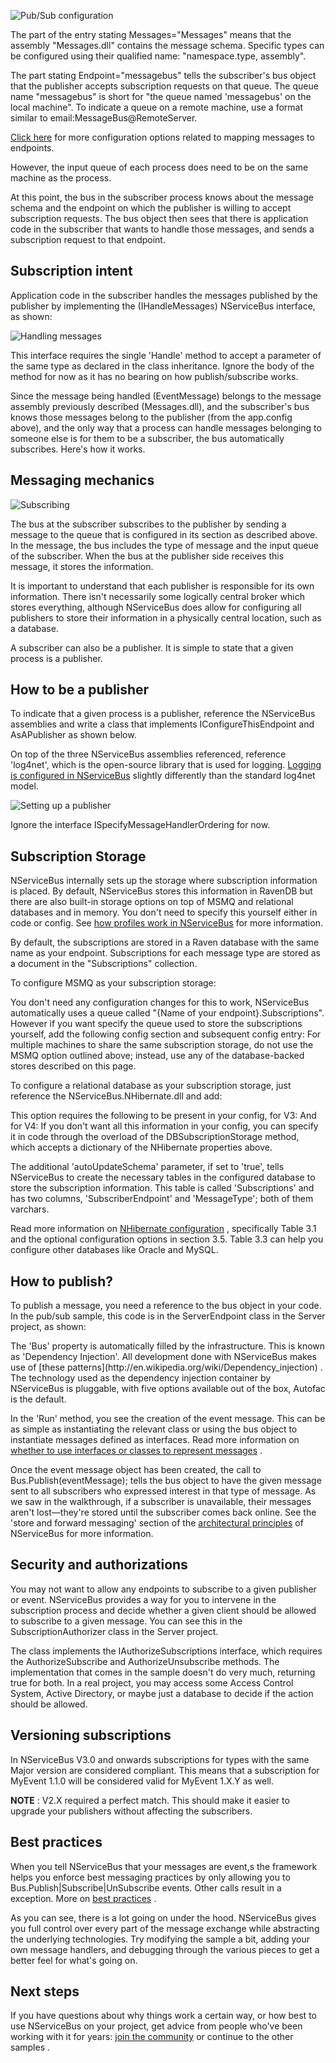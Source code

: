 <!--
title: "Publish/Subscribe Configuration"
tags: ""
summary: "<p></p>
<p>The part of the <add> entry stating Messages=&quot;Messages&quot; means that the assembly &quot;Messages.dll&quot; contains the message schema. Specific types can be configured using their qualified name: &quot;namespace.type, assembly&quot;.</p>
"
-->

![Pub/Sub configuration](https://particular.blob.core.windows.net/media/Default/images/basic_pubsub.png)

The part of the <add> entry stating Messages="Messages" means that the assembly "Messages.dll" contains the message schema. Specific types can be configured using their qualified name: "namespace.type, assembly".

The part stating Endpoint="messagebus" tells the subscriber's bus object that the publisher accepts subscription requests on that queue. The queue name "messagebus" is short for "the queue named 'messagebus' on the local machine". To indicate a queue on a remote machine, use a format similar to email:MessageBus@RemoteServer.

[Click here](how-do-i-specify-to-which-destination-a-message-will-be-sent.md) for more configuration options related to mapping messages to endpoints.

However, the input queue of each process does need to be on the same machine as the process.

At this point, the bus in the subscriber process knows about the message schema and the endpoint on which the publisher is willing to accept subscription requests. The bus object then sees that there is application code in the subscriber that wants to handle those messages, and sends a subscription request to that endpoint.


Subscription intent
-------------------

Application code in the subscriber handles the messages published by the publisher by implementing the (IHandleMessages<t>) NServiceBus interface, as shown:

![Handling messages](https://particular.blob.core.windows.net/media/Default/images/nservicebus_eventmessagehandler.png)

This interface requires the single 'Handle' method to accept a parameter of the same type as declared in the class inheritance. Ignore the body of the method for now as it has no bearing on how publish/subscribe works.

Since the message being handled (EventMessage) belongs to the message assembly previously described (Messages.dll), and the subscriber's bus knows those messages belong to the publisher (from the app.config above), and the only way that a process can handle messages belonging to someone else is for them to be a subscriber, the bus automatically subscribes. Here's how it works.


Messaging mechanics
-------------------

![Subscribing](https://particular.blob.core.windows.net/media/Default/images/subscribe.png)

The bus at the subscriber subscribes to the publisher by sending a message to the queue that is configured in its <unicastbusconfig> section as described above. In the message, the bus includes the type of message and the input queue of the subscriber. When the bus at the publisher side receives this message, it stores the information.

It is important to understand that each publisher is responsible for its own information. There isn't necessarily some logically central broker which stores everything, although NServiceBus does allow for configuring all publishers to store their information in a physically central location, such as a database.

A subscriber can also be a publisher. It is simple to state that a given process is a publisher.

How to be a publisher
---------------------

To indicate that a given process is a publisher, reference the NServiceBus assemblies and write a class that implements IConfigureThisEndpoint and AsAPublisher as shown below.

On top of the three NServiceBus assemblies referenced, reference
'log4net', which is the open-source library that is used for logging.
[Logging is configured in NServiceBus](logging-in-nservicebus.md) slightly differently than the standard log4net model.

![Setting up a publisher](https://particular.blob.core.windows.net/media/Default/images/nservicebus_publisher.png)

Ignore the interface ISpecifyMessageHandlerOrdering for now.

Subscription Storage
--------------------

NServiceBus internally sets up the storage where subscription information is placed. By default, NServiceBus stores this information in RavenDB but there are also built-in storage options on top of MSMQ and relational databases and in memory. You don't need to specify this yourself either in code or config. See [how profiles work in NServiceBus](profiles-for-nservicebus-host.md) for more information.

By default, the subscriptions are stored in a Raven database with the same name as your endpoint. Subscriptions for each message type are stored as a document in the "Subscriptions" collection.

To configure MSMQ as your subscription storage:

<script src="https://gist.github.com/Particular/6060043.js?file=ConfigureMsmqSubscriptionStorage.cs"></script> You don't need any configuration changes for this to work, NServiceBus automatically uses a queue called "{Name of your endpoint}.Subscriptions". However if you want specify the queue used to store the subscriptions yourself, add the following config section and subsequent config entry:

<script src="https://gist.github.com/Particular/6060043.js?file=MsmqSubscriptionStorageConfig.xml"></script> For multiple machines to share the same subscription storage, do not use the MSMQ option outlined above; instead, use any of the database-backed stores described on this page.

To configure a relational database as your subscription storage, just reference the NServiceBus.NHibernate.dll and add:

<script src="https://gist.github.com/Particular/6060043.js?file=ConfigureNHibernateSubscriptionStorage.cs"></script> This option requires the following to be present in your config, for V3:

<script src="https://gist.github.com/johnsimons/6026128.js?file=DBSubscriptionStorageConfig.xml"></script> And for V4:

<script src="https://gist.github.com/Particular/6060043.js?file=NHibernateSubscriptionConfig.xml"></script> If you don't want all this information in your config, you can specify it in code through the overload of the DBSubscriptionStorage method, which accepts a dictionary of the NHibernate properties above.

The additional 'autoUpdateSchema' parameter, if set to 'true', tells NServiceBus to create the necessary tables in the configured database to store the subscription information. This table is called 'Subscriptions' and has two columns, 'SubscriberEndpoint' and 'MessageType'; both of them varchars.

Read more information on [NHibernate configuration](http://nhforge.org/doc/nh/en/index.html#session-configuration)
, specifically Table 3.1 and the optional configuration options in section 3.5. Table 3.3 can help you configure other databases like Oracle and MySQL.

How to publish?
---------------

To publish a message, you need a reference to the bus object in your code. In the pub/sub sample, this code is in the ServerEndpoint class in the Server project, as shown:

<script src="https://gist.github.com/Particular/6060043.js?file=HandlerThatPublishedEvent.cs"></script> The 'Bus' property is automatically filled by the infrastructure. This is known as 'Dependency Injection'. All development done with NServiceBus makes use of [these patterns](http://en.wikipedia.org/wiki/Dependency_injection) . The technology used as the dependency injection container by NServiceBus is pluggable, with five options available out of the box, Autofac is the default.

In the 'Run' method, you see the creation of the event message. This can be as simple as instantiating the relevant class or using the bus object to instantiate messages defined as interfaces. Read more information on
[whether to use interfaces or classes to represent messages](messages-as-interfaces.md) .

Once the event message object has been created, the call to Bus.Publish(eventMessage); tells the bus object to have the given message sent to all subscribers who expressed interest in that type of message. As we saw in the walkthrough, if a subscriber is unavailable, their messages aren't lost—they're stored until the subscriber comes back online. See the 'store and forward messaging' section of the
[architectural principles](architectural-principles.md) of NServiceBus for more information.

Security and authorizations
---------------------------

You may not want to allow any endpoints to subscribe to a given publisher or event. NServiceBus provides a way for you to intervene in the subscription process and decide whether a given client should be allowed to subscribe to a given message. You can see this in the SubscriptionAuthorizer class in the Server project.

The class implements the IAuthorizeSubscriptions interface, which requires the AuthorizeSubscribe and AuthorizeUnsubscribe methods. The implementation that comes in the sample doesn't do very much, returning true for both. In a real project, you may access some Access Control System, Active Directory, or maybe just a database to decide if the action should be allowed.

Versioning subscriptions
------------------------

In NServiceBus V3.0 and onwards subscriptions for types with the same Major version are considered compliant. This means that a subscription for MyEvent 1.1.0 will be considered valid for MyEvent 1.X.Y as well.

**NOTE** : V2.X required a perfect match. This should make it easier to upgrade your publishers without affecting the subscribers.

Best practices
--------------

When you tell NServiceBus that your messages are event,s the framework helps you enforce best messaging practices by only allowing you to Bus.Publish|Subscribe|UnSubscribe events. Other calls result in a exception. More on [best practices](introducing-ievent-and-icommand.md) .

As you can see, there is a lot going on under the hood. NServiceBus gives you full control over every part of the message exchange while abstracting the underlying technologies. Try modifying the sample a bit, adding your own message handlers, and debugging through the various pieces to get a better feel for what's going on.

Next steps
----------

If you have questions about why things work a certain way, or how best to use NServiceBus on your project, get advice from people who've been working with it for years: [join the community](/DiscussionGroup) or continue to the other samples .


